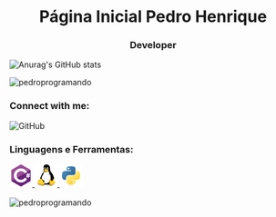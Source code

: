<h1 align="center">Página Inicial Pedro Henrique</h1>
<h3 align="center">Developer</h3>

![Anurag's GitHub stats](https://github-readme-stats.vercel.app/api?username=pedroprogramando&show_icons=true&theme=radical)

<p align="left"> <img src="https://komarev.com/ghpvc/?username=pedroprogramando&label=Profile%20views&color=0e75b6&style=flat" alt="pedroprogramando" /> </p>

<h3 align="left">Connect with me:</h3>
<p align="left"></p>

![GitHub](https://img.shields.io/badge/GitHub-100000?style=for-the-badge&logo=github&logoColor=white)



<h3 align="left">Linguagens e Ferramentas:</h3>
<p align="left"> <a href="https://www.w3schools.com/cs/" target="_blank" rel="noreferrer"> <img src="https://raw.githubusercontent.com/devicons/devicon/master/icons/csharp/csharp-original.svg" alt="csharp" width="40" height="40"/> </a> <a href="https://www.linux.org/" target="_blank" rel="noreferrer"> <img src="https://raw.githubusercontent.com/devicons/devicon/master/icons/linux/linux-original.svg" alt="linux" width="40" height="40"/> </a> <a href="https://www.python.org" target="_blank" rel="noreferrer"> <img src="https://raw.githubusercontent.com/devicons/devicon/master/icons/python/python-original.svg" alt="python" width="40" height="40"/> </a> </p>



<p><img align="center" src="https://github-readme-streak-stats.herokuapp.com/?user=pedroprogramando&" alt="pedroprogramando" /></p>
